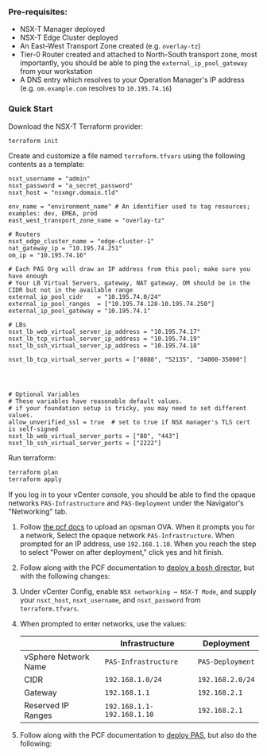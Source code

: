 ### Pre-requisites:
* NSX-T Manager deployed
* NSX-T Edge Cluster deployed
* An East-West Transport Zone created (e.g. `overlay-tz`)
* Tier-0 Router created and attached to North-South transport zone,
  most importantly, you should be able to ping the `external_ip_pool_gateway`
  from your workstation
* A DNS entry which resolves to your Operation Manager's IP address (e.g. `om.example.com` resolves to `10.195.74.16`)

### Quick Start

Download the NSX-T Terraform provider:
```
terraform init
```

Create and customize a file named `terraform.tfvars` using the following contents as a template:
```
nsxt_username = "admin"
nsxt_password = "a_secret_password"
nsxt_host = "nsxmgr.domain.tld"

env_name = "environment_name" # An identifier used to tag resources; examples: dev, EMEA, prod
east_west_transport_zone_name = "overlay-tz"

# Routers
nsxt_edge_cluster_name = "edge-cluster-1"
nat_gateway_ip = "10.195.74.251"
om_ip = "10.195.74.16"

# Each PAS Org will draw an IP address from this pool; make sure you have enough
# Your LB Virtual Servers, gateway, NAT gateway, OM should be in the CIDR but not in the available range
external_ip_pool_cidr    = "10.195.74.0/24"
external_ip_pool_ranges  = ["10.195.74.128-10.195.74.250"]
external_ip_pool_gateway = "10.195.74.1"

# LBs
nsxt_lb_web_virtual_server_ip_address = "10.195.74.17"
nsxt_lb_tcp_virtual_server_ip_address = "10.195.74.19"
nsxt_lb_ssh_virtual_server_ip_address = "10.195.74.18"

nsxt_lb_tcp_virtual_server_ports = ["8080", "52135", "34000-35000"]




# Optional Variables
# These variables have reasonable default values.
# if your foundation setup is tricky, you may need to set different values.
allow_unverified_ssl = true  # set to true if NSX manager's TLS cert is self-signed
nsxt_lb_web_virtual_server_ports = ["80", "443"]
nsxt_lb_ssh_virtual_server_ports = ["2222"]
```
Run terraform:
```bash
terraform plan
terraform apply
```


If you log in to your vCenter console, you should be able to find the opaque
networks `PAS-Infrastructure` and `PAS-Deployment` under the Navigator's "Networking" tab.

1. Follow [the pcf
   docs](https://docs.pivotal.io/pivotalcf/2-4/customizing/deploying-vm.html) to
   upload an opsman OVA. When it prompts you for a network, Select the opaque network
   `PAS-Infrastructure`.  When prompted for an
   IP address, use `192.168.1.10`.  When you reach the step to select "Power on after
   deployment," click yes and hit finish.

1. Follow along with the PCF documentation to [deploy a bosh
   director](https://docs.pivotal.io/pivotalcf/2-4/customizing/vsphere-config.html),
   but with the following changes:

  1. Under vCenter Config, enable `NSX networking → NSX-T Mode`, and supply your
     `nsxt_host`, `nsxt_username`, and `nsxt_password` from `terraform.tfvars`.

  1. When prompted to enter networks, use the values:

       |  | Infrastructure | Deployment |
       |---|---|---|
       | vSphere Network Name | `PAS-Infrastructure` | `PAS-Deployment` |
       | CIDR | `192.168.1.0/24` |  `192.168.2.0/24` |
       | Gateway |  `192.168.1.1` | `192.168.2.1` |
       | Reserved IP Ranges | `192.168.1.1-192.168.1.10` | `192.168.2.1` |

1. Follow along with the PCF documentation to [deploy
   PAS](https://docs.pivotal.io/pivotalcf/2-4/customizing/config-er-vmware.html),
   but also do the following:
